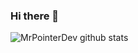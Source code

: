 ### Hi there 👋

![MrPointerDev github stats](https://github-readme-stats.vercel.app/api?username=pouridev&show_icons=true&count_private=true)

<!--
**MrPointerDev/MrPointerDev** is a ✨ _special_ ✨ repository because its `README.md` (this file) appears on your GitHub profile.

Here are some ideas to get you started:

- 🔭 I’m currently working on ...
- 🌱 I’m currently learning ...
- 👯 I’m looking to collaborate on ...
- 🤔 I’m looking for help with ...
- 💬 Ask me about ...
- 📫 How to reach me: ...
- 😄 Pronouns: ...
- ⚡ Fun fact: ...
-->

